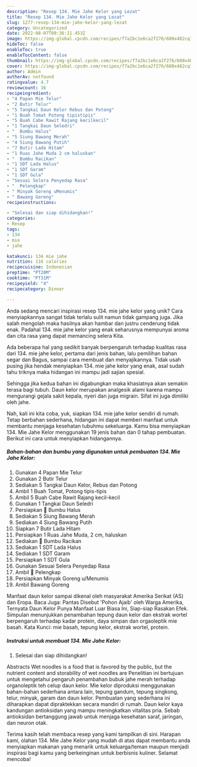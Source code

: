 ```yaml
---
description: "Resep 134. Mie Jahe Kelor yang Lezat"
title: "Resep 134. Mie Jahe Kelor yang Lezat"
slug: 1277-resep-134-mie-jahe-kelor-yang-lezat
category: Uncategorized
date: 2022-08-07T09:36:11.453Z
image: https://img-global.cpcdn.com/recipes/f7a2bc1e6ca2f276/680x482cq70/134-mie-jahe-kelor-foto-resep-utama.jpg
hideToc: false
enableToc: true
enableTocContent: false
thumbnail: https://img-global.cpcdn.com/recipes/f7a2bc1e6ca2f276/680x482cq70/134-mie-jahe-kelor-foto-resep-utama.jpg
cover: https://img-global.cpcdn.com/recipes/f7a2bc1e6ca2f276/680x482cq70/134-mie-jahe-kelor-foto-resep-utama.jpg
author: Admin
authorAv: notfound
ratingvalue: 4.7
reviewcount: 16
recipeingredient:
- "4 Papan Mie Telur"
- "2 Butir Telur"
- "5 Tangkai Daun Kelor Rebus dan Potong"
- "1 Buah Tomat Potong tipistipis"
- "5 Buah Cabe Rawit Rajang kecilkecil"
- "1 Tangkai Daun Seledri"
- "  Bumbu Halus"
- "5 Siung Bawang Merah"
- "4 Siung Bawang Putih"
- "7 Butir Lada Hitam"
- "1 Ruas Jahe Muda 2 cm haluskan"
- "  Bumbu Racikan"
- "1 SDT Lada Halus"
- "1 SDT Garam"
- "1 SDT Gula"
- "Sesuai Selera Penyedap Rasa"
- "  Pelengkap"
- " Minyak Goreng uMenumis"
- " Bawang Goreng"
recipeinstructions:

- "Selesai dan siap dihidangkan!"
categories:
- Resep
tags:
- 134
- mie
- jahe

katakunci: 134 mie jahe 
nutrition: 116 calories
recipecuisine: Indonesian
preptime: "PT20M"
cooktime: "PT31M"
recipeyield: "4"
recipecategory: Dinner

---
```





Anda sedang mencari inspirasi resep 134. mie jahe kelor yang unik? Cara menyiapkannya sangat tidak terlalu sulit namun tidak gampang juga. Jika salah mengolah maka hasilnya akan hambar dan justru cenderung tidak enak. Padahal 134. mie jahe kelor yang enak seharusnya mempunyai aroma dan cita rasa yang dapat memancing selera Kita.





Ada beberapa hal yang sedikit banyak berpengaruh terhadap kualitas rasa dari 134. mie jahe kelor, pertama dari jenis bahan, lalu pemilihan bahan segar dan Bagus, sampai cara membuat dan menyajikannya. Tidak usah pusing jika hendak menyiapkan 134. mie jahe kelor yang enak,      asal sudah tahu triknya maka hidangan ini mampu jadi sajian spesial.














Sehingga jika kedua bahan ini digabungkan maka khasiatnya akan semakin terasa bagi tubuh. Daun kelor merupakan analgesik alami karena mampu mengurangi gejala sakit kepala, nyeri dan juga migrain. Sifat ini juga dimiliki oleh jahe.






Nah, kali ini kita coba, yuk, siapkan 134. mie jahe kelor sendiri di rumah. Tetap berbahan sederhana, hidangan ini dapat memberi manfaat untuk membantu menjaga kesehatan tubuhmu sekeluarga. Kamu bisa menyiapkan 134. Mie Jahe Kelor menggunakan 19 jenis bahan dan 0 tahap pembuatan. Berikut ini cara untuk menyiapkan hidangannya.

<!--inarticleads1-->

##### Bahan-bahan dan bumbu yang digunakan untuk pembuatan 134. Mie Jahe Kelor:

1. Gunakan 4 Papan Mie Telur
1. Gunakan 2 Butir Telur
1. Sediakan 5 Tangkai Daun Kelor, Rebus dan Potong
1. Ambil 1 Buah Tomat, Potong tipis-tipis
1. Ambil 5 Buah Cabe Rawit Rajang kecil-kecil
1. Gunakan 1 Tangkai Daun Seledri
1. Persiapkan  📝 Bumbu Halus
1. Sediakan 5 Siung Bawang Merah
1. Sediakan 4 Siung Bawang Putih
1. Siapkan 7 Butir Lada Hitam
1. Persiapkan 1 Ruas Jahe Muda, 2 cm, haluskan
1. Sediakan  📝 Bumbu Racikan
1. Sediakan 1 SDT Lada Halus
1. Sediakan 1 SDT Garam
1. Persiapkan 1 SDT Gula
1. Gunakan Sesuai Selera Penyedap Rasa
1. Ambil  📝 Pelengkap
1. Persiapkan  Minyak Goreng u/Menumis
1. Ambil  Bawang Goreng


Manfaat daun kelor sampai dikenal oleh masyarakat Amerika Serikat (AS) dan Eropa. Baca Juga: Pantas Disebut &#39;Pohon Ajaib&#39; oleh Warga Amerika, Ternyata Daun Kelor Punya Manfaat Luar Biasa Ini, Siap-siap Rasakan Efek. Simpulan menunjukkan penambahan tepung daun kelor dan ekstrak wortel berpengaruh terhadap kadar protein, daya simpan dan orgaoleptik mie basah. Kata Kunci: mie basah, tepung kelor, ekstrak wortel, protein. 

<!--inarticleads2-->

##### Instruksi untuk membuat 134. Mie Jahe Kelor:


1. Selesai dan siap dihidangkan!

Abstracts Wet noodles is a food that is favored by the public, but the nutrient content and storability of wet noodles are Penelitian ini bertujuan untuk mengetahui pengaruh penambahan bubuk jahe merah terhadap organoleptik teh celup daun kelor. Mie kelor diproduksi menggunakan bahan-bahan sederhana antara lain, tepung gandum, tepung singkong, telur, minyak, garam dan daun kelor. Pembuatan yang sederhana ini diharapkan dapat dipraktekkan secara mandiri di rumah. Daun kelor kaya kandungan antioksidan yang mampu meningkatkan vitalitas pria. Sebab antioksidan bertanggung jawab untuk menjaga kesehatan saraf, jaringan, dan neuron otak. 

Terima kasih telah membaca resep yang kami tampilkan di sini. Harapan kami, olahan 134. Mie Jahe Kelor yang mudah di atas dapat membantu anda menyiapkan makanan yang menarik untuk keluarga/teman maupun menjadi inspirasi bagi kamu yang berkeinginan untuk berbisnis kuliner. Selamat mencoba!
